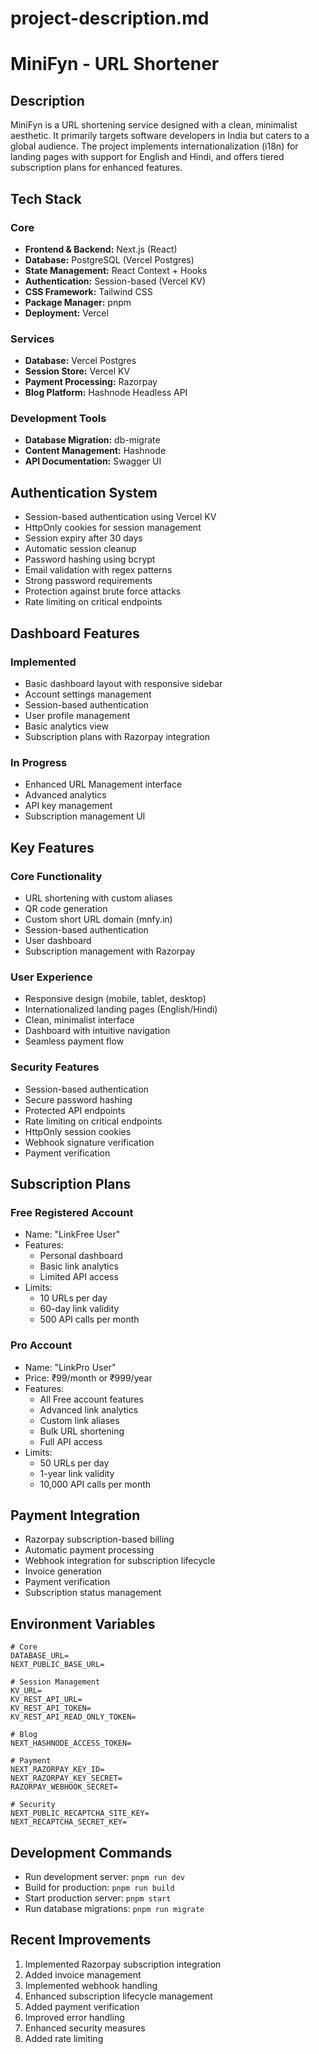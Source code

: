 # project-description.md
# MiniFyn - URL Shortener

## Description
MiniFyn is a URL shortening service designed with a clean, minimalist aesthetic. It primarily targets software developers in India but caters to a global audience. The project implements internationalization (i18n) for landing pages with support for English and Hindi, and offers tiered subscription plans for enhanced features.

## Tech Stack

### Core
* **Frontend & Backend:** Next.js (React)
* **Database:** PostgreSQL (Vercel Postgres)
* **State Management:** React Context + Hooks
* **Authentication:** Session-based (Vercel KV)
* **CSS Framework:** Tailwind CSS
* **Package Manager:** pnpm
* **Deployment:** Vercel

### Services
* **Database:** Vercel Postgres
* **Session Store:** Vercel KV
* **Payment Processing:** Razorpay
* **Blog Platform:** Hashnode Headless API

### Development Tools
* **Database Migration:** db-migrate
* **Content Management:** Hashnode
* **API Documentation:** Swagger UI

## Authentication System
* Session-based authentication using Vercel KV
* HttpOnly cookies for session management
* Session expiry after 30 days
* Automatic session cleanup
* Password hashing using bcrypt
* Email validation with regex patterns
* Strong password requirements
* Protection against brute force attacks
* Rate limiting on critical endpoints

## Dashboard Features

### Implemented
* Basic dashboard layout with responsive sidebar
* Account settings management
* Session-based authentication
* User profile management
* Basic analytics view
* Subscription plans with Razorpay integration

### In Progress
* Enhanced URL Management interface
* Advanced analytics
* API key management
* Subscription management UI

## Key Features

### Core Functionality
* URL shortening with custom aliases
* QR code generation
* Custom short URL domain (mnfy.in)
* Session-based authentication
* User dashboard
* Subscription management with Razorpay

### User Experience
* Responsive design (mobile, tablet, desktop)
* Internationalized landing pages (English/Hindi)
* Clean, minimalist interface
* Dashboard with intuitive navigation
* Seamless payment flow

### Security Features
* Session-based authentication
* Secure password hashing
* Protected API endpoints
* Rate limiting on critical endpoints
* HttpOnly session cookies
* Webhook signature verification
* Payment verification

## Subscription Plans

### Free Registered Account
* Name: "LinkFree User"
* Features:
  * Personal dashboard
  * Basic link analytics
  * Limited API access
* Limits:
  * 10 URLs per day
  * 60-day link validity
  * 500 API calls per month

### Pro Account
* Name: "LinkPro User"
* Price: ₹99/month or ₹999/year
* Features:
  * All Free account features
  * Advanced link analytics
  * Custom link aliases
  * Bulk URL shortening
  * Full API access
* Limits:
  * 50 URLs per day
  * 1-year link validity
  * 10,000 API calls per month

## Payment Integration
* Razorpay subscription-based billing
* Automatic payment processing
* Webhook integration for subscription lifecycle
* Invoice generation
* Payment verification
* Subscription status management

## Environment Variables
```env
# Core
DATABASE_URL=
NEXT_PUBLIC_BASE_URL=

# Session Management
KV_URL=
KV_REST_API_URL=
KV_REST_API_TOKEN=
KV_REST_API_READ_ONLY_TOKEN=

# Blog
NEXT_HASHNODE_ACCESS_TOKEN=

# Payment
NEXT_RAZORPAY_KEY_ID=
NEXT_RAZORPAY_KEY_SECRET=
RAZORPAY_WEBHOOK_SECRET=

# Security
NEXT_PUBLIC_RECAPTCHA_SITE_KEY=
NEXT_RECAPTCHA_SECRET_KEY=
```

## Development Commands
* Run development server: `pnpm run dev`
* Build for production: `pnpm run build`
* Start production server: `pnpm start`
* Run database migrations: `pnpm run migrate`

## Recent Improvements
1. Implemented Razorpay subscription integration
2. Added invoice management
3. Implemented webhook handling
4. Enhanced subscription lifecycle management
5. Added payment verification
6. Improved error handling
7. Enhanced security measures
8. Added rate limiting